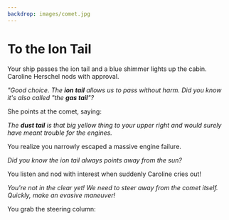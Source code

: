 ```yaml
---
backdrop: images/comet.jpg
---
```


# To the Ion Tail

Your ship passes the ion tail and a blue shimmer lights up the cabin. Caroline Herschel nods with approval.

_"Good choice. The **ion tail** allows us to pass without harm. Did you know it's also called "the **gas tail**"?_

She points at the comet, saying:

_The **dust tail** is that big yellow thing to your upper right and would surely have meant trouble for the engines._

You realize you narrowly escaped a massive engine failure.

_Did you know the ion tail always points away from the sun?_

You listen and nod with interest when suddenly Caroline cries out!

_You're not in the clear yet! We need to steer away from the comet itself. Quickly, make an evasive maneuver!_

You grab the steering column:

<Page url="dust"  action="Steer right" condition="none" />
<Page url="down"  action="Steer down" condition="none" />
<Page url="continue"  action="Steer left" condition="none" />

